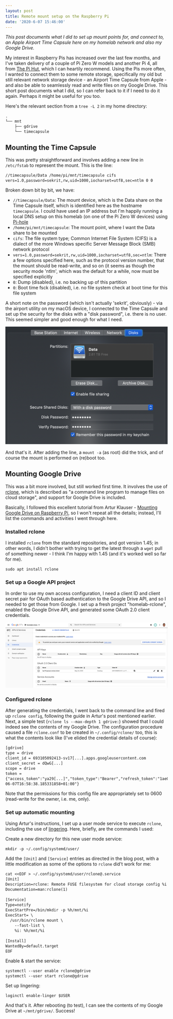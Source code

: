 ```yaml
---
layout: post
title: Remote mount setup on the Raspberry Pi
date: '2020-6-07 15:46:00'
---
```


_This post documents what I did to set up mount points for, and connect to, an Apple Airport Time Capsule here on my homelab network and also my Google Drive._

My interest in Raspberry Pis has increased over the last few months, and I've taken delivery of a couple of Pi Zero W models and another Pi 4, all from [The Pi Hut](https://thepihut.com/), which I can heartily recommend. Using the Pis more often, I wanted to connect them to some remote storage, specifically my old but still relevant network storage device - an Airport Time Capsule from Apple - and also be able to seamlessly read and write files on my Google Drive. This short post documents what I did, so I can refer back to it if I need to do it again. Perhaps it might be useful for you too.

Here's the relevant section from a `tree -L 2` in my home directory:

```
.
└── mnt
    ├── gdrive
    └── timecapsule
```

## Mounting the Time Capsule

This was pretty straightforward and involves adding a new line in `/etc/fstab` to represent the mount. This is the line:

```
//timecapsule/Data /home/pi/mnt/timecapsule cifs vers=1.0,password=sekrit,rw,uid=1000,iocharset=utf8,sec=ntlm 0 0
```

Broken down bit by bit, we have:

- `//timecapsule/Data`: The mount device, which is the Data share on the Time Capsule itself, which is identified here as the hostname `timecapsule`. I could have used an IP address but I'm happily running a local DNS setup on this homelab (on one of the Pi Zero W devices) using [Pi-hole](https://pi-hole.net/)
- `/home/pi/mnt/timecapsule`: The mount point, where I want the Data share to be mounted
- `cifs`: The file system type; Common Internet File System (CIFS) is a dialect of the more Windows specific Server Message Block (SMB) network protocol
- `vers=1.0,password=sekrit,rw,uid=1000,iocharset=utf8,sec=ntlm`: There a few options specified here, such as the protocol version number, that the mount should be read-write, and so on (it seems as though the security mode 'ntlm', which was the default for a while, now must be specified explicitly
- `0`: Dump (disabled), i.e. no backing up of this partition
- `0`: Boot time fsck (disabled), i.e. no file system check at boot time for this file system

A short note on the password (which isn't actually 'sekrit', obviously) - via the airport utility on my macOS device, I connected to the Time Capsule and set up the security for the disks with a "disk password", i.e. there is no user. This seemed simpler and good enough for what I need.

![Disk configuration on the Time Capsule](/content/images/2020/06/diskconfig.png)

And that's it. After adding the line, a `mount -a` (as root) did the trick, and of course the mount is performed on (re)boot too.


## Mounting Google Drive

This was a bit more involved, but still worked first time. It involves the use of [rclone](https://rclone.org/), which is described as "a command line program to manage files on cloud storage", and support for Google Drive is included.

Basically, I followed this excellent tutorial from Artur Klauser - [Mounting Google Drive on Raspberry Pi](https://medium.com/@artur.klauser/mounting-google-drive-on-raspberry-pi-f5002c7095c2), so I won't repeat all the details; instead, I'll list the commands and activities I went through here.

### Installed rclone

I installed `rclone` from the standard repositories, and got version 1.45; in other words, I didn't bother with trying to get the latest through a `wget` pull of something newer - I think I'm happy with 1.45 (and it's worked well so far for me).

```
sudo apt install rclone
```

### Set up a Google API project

In order to use my own access configuration, I need a client ID and client secret pair for OAuth based authentication to the Google Drive API, and so I needed to get those from Google. I set up a fresh project "homelab-rclone", enabled the Google Drive API, and generated some OAuth 2.0 client credentials.

![The OAuth 2.0 Client ID](/content/images/2020/06/googleapiclient.png)


### Configured rclone

After generating the credentials, I went back to the command line and fired up `rclone config`, following the guide in Artur's post mentioned earlier. Next, a simple test (`rclone ls --max-depth 1 gdrive:`) showed that I could indeed see the contents of my Google Drive. The configuration procedure caused a file `rclone.conf` to be created in `~/.config/rclone/` too, this is what the contents look like (I've elided the credential details of course):

```
[gdrive]
type = drive
client_id = 693105092413-sv17[...].apps.googleusercontent.com
client_secret = dQwG[...]
scope = drive
token = {"access_token":"ya29[...]","token_type":"Bearer","refresh_token":"1ae03[...]","expiry":"2020-06-07T16:58:38.185331858+01:00"}
```

Note that the permissions for this config file are appropriately set to 0600 (read-write for the owner, i.e. me, only).


### Set up automatic mounting

Using Artur's instructions, I set up a user mode service to execute `rclone`, including the use of [lingering](https://wiki.archlinux.org/index.php/Systemd/User#Automatic_start-up_of_systemd_user_instances). Here, briefly, are the commands I used:

Create a new directory for this new user mode service:

```
mkdir -p ~/.config/systemd/user/
```

Add the `[Unit]` and `[Service]` entries as directed in the blog post, with a little modification as some of the options to `rclone` did't work for me:

```
cat <<EOF > ~/.config/systemd/user/rclone@.service
[Unit]
Description=rclone: Remote FUSE filesystem for cloud storage config %i
Documentation=man:rclone(1)

[Service]
Type=notify
ExecStartPre=/bin/mkdir -p %h/mnt/%i
ExecStart= \
  /usr/bin/rclone mount \
    --fast-list \
    %i: %h/mnt/%i

[Install]
WantedBy=default.target
EOF
```

Enable & start the service:

```
systemctl --user enable rclone@gdrive
systemctl --user start rclone@gdrive
```

Set up lingering:

```
loginctl enable-linger $USER
```

And that's it. After rebooting (to test), I can see the contents of my Google Drive at `~/mnt/gdrive/`. Success!
